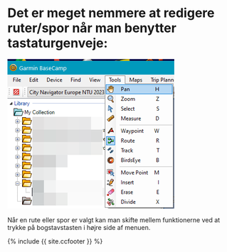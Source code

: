 # Det er **meget** nemmere at redigere ruter/spor når man benytter tastaturgenveje:

![Tools menu](imgs/Tools_menu.png "Tools menu")



Når en rute eller spor er valgt kan man skifte mellem funktionerne ved at
trykke på bogstavstasten i højre side af menuen.










{% include {{ site.ccfooter }} %}
